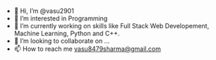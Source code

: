 - 👋 Hi, I’m @vasu2901
- 👀 I’m interested in Programming  
- 🌱 I’m currently working on skills like Full Stack Web Developement, Machine Learning, Python and C++.
- 💞️ I’m looking to collaborate on ...
- 📫 How to reach me vasu8479sharma@gmail.com

<!---
vasu2901/vasu2901 is a ✨ special ✨ repository because its `README.md` (this file) appears on your GitHub profile.
You can click the Preview link to take a look at your changes.
--->

